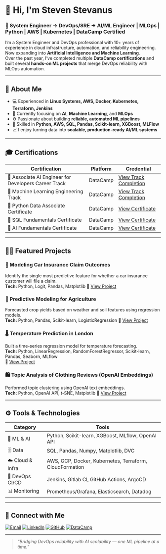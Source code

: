 # 👋 Hi, I'm Steven Stevanus  

### 🚀 System Engineer → DevOps/SRE → AI/ML Engineer | MLOps | Python | AWS | Kubernetes | DataCamp Certified  

I’m a System Engineer and DevOps professional with 10+ years of experience in cloud infrastructure, automation, and reliability engineering. Now expanding into **Artificial Intelligence and Machine Learning**.  
Over the past year, I’ve completed multiple **DataCamp certifications** and built several **hands-on ML projects** that merge DevOps reliability with MLOps automation.

---

## 🧬 About Me
- 💻 Experienced in **Linux Systems, AWS, Docker, Kubernetes, Terraform, Jenkins**
- 🧠 Currently focusing on **AI**, **Machine Learning**, and **MLOps**
- ⚙️ Passionate about building **reliable, automated ML pipelines**
- 🧮 Skilled in **Python, AWS, SQL, Pandas, Scikit-learn, XGBoost, MLFlow**
- 📈 I enjoy turning data into **scalable, production-ready AI/ML systems**

---

## 🎓 Certifications

| Certification | Platform | Credential |
|----------------|-----------|-------------|
| 🧠 Associate AI Engineer for Developers Career Track | DataCamp | [View Track Completion](https://www.datacamp.com/completed/statement-of-accomplishment/track/2f5b7820688c227a19df5d12fb2656a09d9f73ac) |
| 🤖 Machine Learning Engineering Track | DataCamp | [View Track Completion](https://www.datacamp.com/completed/statement-of-accomplishment/track/98cb692b331319e68272ac0fc5a049d9d87a9412) |
| 🐍 Python Data Associate Certificate | DataCamp | [View Certificate](https://www.datacamp.com/certificate/PDA0011278751517) |
| 🧮 SQL Fundamentals Certificate | DataCamp | [View Certificate](https://www.datacamp.com/certificate/SQA0015601512114) |  
| 📙 AI Fundamentals Certificate | DataCamp | [View Certificate](https://www.datacamp.com/skill-verification/AIF0026991382035) |  

---

## ✍🏼 Featured Projects

### 🚗 Modeling Car Insurance Claim Outcomes
Identify the single most predictive feature for whether a car insurance customer will file a claim.  
**Tech:** Python, Logit, Pandas, Matplotlib
🔗 [View Project](https://www.datacamp.com/datalab/w/5b5467cb-4c67-43c6-8a40-78e29cbe66d9/edit)


### 🌾 Predictive Modeling for Agriculture
Forecasted crop yields based on weather and soil features using regression models.  
**Tech:** Python, Pandas, Scikit-learn, LogisticRegression 
🔗 [View Project](https://www.datacamp.com/datalab/w/096a9394-bfef-4a84-90ba-6e22d8a8a692/edit)


### 🌡️ Temperature Prediction in London
Built a time-series regression model for temperature forecasting.  
**Tech:** Python, LinearRegression, RandomForestRegressor, Scikit-learn, Pandas, Seaborn, MLflow  
🔗 [View Project](https://www.datacamp.com/datalab/w/eb18f61e-c215-4aae-9ee3-9fff0d86ef23/edit)


### 🛍️ Topic Analysis of Clothing Reviews (OpenAI Embeddings)
Performed topic clustering using OpenAI text embeddings.  
**Tech:** Python, OpenAI API, t-SNE, Matplotlib
🔗 [View Project](https://www.datacamp.com/datalab/w/55709d6e-ae69-4acc-90f8-46f33392b36b/edit)

---

## ⚙️ Tools & Technologies

| Category | Tools |
|-----------|-------|
| 🧮 ML & AI | Python, Scikit-learn, XGBoost, MLflow, OpenAI API |  
| 🗄️ Data | SQL, Pandas, Numpy, Matplotlib, DVC |  
| ☁️ Cloud & Infra | AWS, GCP, Docker, Kubernetes, Terraform, CloudFormation |  
| 🧰 DevOps CI/CD | Jenkins, Gitlab CI, GitHub Actions, ArgoCD |  
| 📊 Monitoring | Prometheus/Grafana, Elasticsearch, Datadog  

---

## 🧩 Connect with Me
[![Email](https://img.shields.io/badge/Email-stvn.org@gmail.com-blue?logo=gmail)](mailto:stvn.org@gmail.com)
[![LinkedIn](https://img.shields.io/badge/LinkedIn-Steven%20Stevanus-blue?logo=linkedin)](https://www.linkedin.com/in/steven-stevanus-aa367737/)
[![GitHub](https://img.shields.io/badge/GitHub-stvnorg-black?logo=github)](https://github.com/stvnorg)
[![DataCamp](https://img.shields.io/badge/Portfolio-DataCamp-brightgreen?logo=datacamp)](https://www.datacamp.com/portfolio/stvnorg)

---

> _“Bridging DevOps reliability with AI scalability — one ML pipeline at a time.”_  

